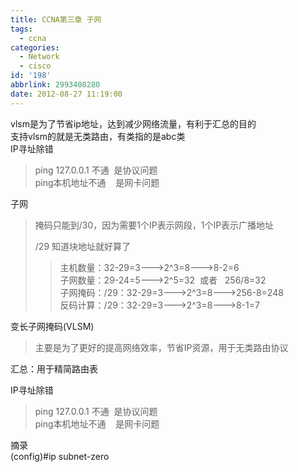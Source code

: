 ```yaml
---
title: CCNA第三章 子网
tags:
  - ccna
categories:
  - Network
  - cisco
id: '198'
abbrlink: 2993408280
date: 2012-08-27 11:19:00
---
```


vlsm是为了节省ip地址，达到减少网络流量，有利于汇总的目的  
支持vlsm的就是无类路由，有类指的是abc类  
IP寻址除错  

> ping 127.0.0.1 不通  是协议问题  
> ping本机地址不通    是网卡问题  

  
  
子网  

> 掩码只能到/30，因为需要1个IP表示网段，1个IP表示广播地址  
>   
> /29 知道块地址就好算了  
> 
> > 主机数量：32-29=3--->2^3=8--->8-2=6  
> > 子网数量：29-24=5--->2^5=32  或者   256/8=32  
> > 子网掩码：/29：32-29=3--->2^3=8--->256-8=248  
> > 反码计算：/29：32-29=3--->2^3=8--->8-1=7  
> 
>   
>   

变长子网掩码(VLSM)  

> 主要是为了更好的提高网络效率，节省IP资源，用于无类路由协议  
>   

汇总：用于精简路由表  
  
IP寻址除错  

> ping 127.0.0.1 不通  是协议问题  
> ping本机地址不通    是网卡问题  
>   

  
摘录  
(config)#ip subnet-zero